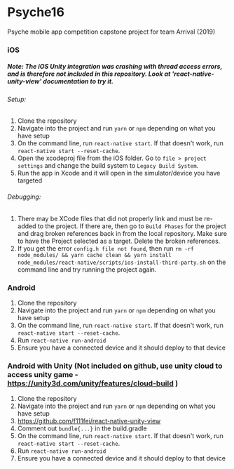 # Psyche16
Psyche mobile app competition capstone project for team Arrival (2019)

### iOS
##### Note: The iOS Unity integration was crashing with thread access errors, and is therefore not included in this repository.  Look at 'react-native-unity-view' documentation to try it.
###### Setup: 
1. Clone the repository
2. Navigate into the project and run `yarn` or `npm` depending on what you have setup
3. On the command line, run `react-native start`.  If that doesn't work, run `react-native start --reset-cache`.
4. Open the xcodeproj file from the iOS folder.  Go to `file > project settings` and change the build system to `Legacy Build System`.
5. Run the app in Xcode and it will open in the simulator/device you have targeted

###### Debugging:
1. There may be XCode files that did not properly link and must be re-added to the project.  If there are, then go to `Build Phases` for the project and drag broken references back in from the local repository.  Make sure to have the Project selected as a target.  Delete the broken references.
2. If you get the error `config.h file not found`, then run `rm -rf node_modules/ && yarn cache clean && yarn install
node_modules/react-native/scripts/ios-install-third-party.sh` on the command line and try running the project again.

### Android
1. Clone the repository
2. Navigate into the project and run `yarn` or `npm` depending on what you have setup
3. On the command line, run `react-native start`.  If that doesn't work, run `react-native start --reset-cache`.
4. Run `react-native run-android`
5. Ensure you have a connected device and it should deploy to that device

### Android with Unity (Not included on github, use unity cloud to access unity game - https://unity3d.com/unity/features/cloud-build )
1. Clone the repository
2. Navigate into the project and run `yarn` or `npm` depending on what you have setup
3. https://github.com/f111fei/react-native-unity-view
4. Comment out `bundle{...}` in the build.gradle
5. On the command line, run `react-native start`.  If that doesn't work, run `react-native start --reset-cache`.
6. Run `react-native run-android`
7. Ensure you have a connected device and it should deploy to that device


